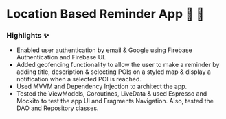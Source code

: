 # Location Based Reminder App 📍 🔔

### Highlights ✨

* Enabled user authentication by email & Google using Firebase Authentication and Firebase UI.
* Added geofencing functionality to allow the user to make a reminder by adding title, description & selecting POIs on a styled map & display a notification when a selected POI is reached.
* Used MVVM and Dependency Injection to architect the app.
* Tested the ViewModels, Coroutines, LiveData & used Espresso and Mockito to test the app UI and Fragments Navigation. Also, tested the DAO and Repository classes.
